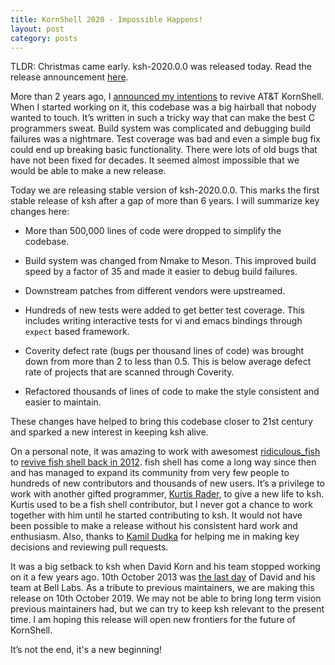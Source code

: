 ```yaml
---
title: KornShell 2020 - Impossible Happens!
layout: post
category: posts
---
```


TLDR: Christmas came early. ksh-2020.0.0 was released today. Read the release announcement [here][ksh-2020-release-announcement].

More than 2 years ago, I [announced my intentions](korn-shell-not-dead) to revive AT&T KornShell. When I started working on it, this codebase was a big hairball that nobody wanted to touch. It’s written in such a tricky way that can make the best C programmers sweat. Build system was complicated and debugging build failures was a nightmare. Test coverage was bad and even a simple bug fix could end up breaking basic functionality. There were lots of old bugs that have not been fixed for decades. It seemed almost impossible that we would be able to make a new release.

Today we are releasing stable version of ksh-2020.0.0. This marks the first stable release of ksh after a gap of more than 6 years. I will summarize key changes here:

- More than 500,000 lines of code were dropped to simplify the codebase.

- Build system was changed from Nmake to Meson. This improved build speed by a factor of 35 and made it easier to debug build failures.

- Downstream patches from different vendors were upstreamed.

- Hundreds of new tests were added to get better test coverage. This includes writing interactive tests for vi and emacs bindings through `expect` based framework.

- Coverity defect rate (bugs per thousand lines of code) was brought down from more than 2 to less than 0.5. This is below average defect rate of projects that are scanned through Coverity.

- Refactored thousands of lines of code to make the style consistent and easier to maintain.

These changes have helped to bring this codebase closer to 21st century and sparked a new interest in keeping ksh alive.

On a personal note, it was amazing to work with awesomest [ridiculous_fish][ridiculous_fish-github] to [revive fish shell back in 2012][fish-shell-2012]. fish shell has come a long way since then and has managed to expand its community from very few people to hundreds of new contributors and thousands of new users. It’s a privilege to work with another gifted programmer, [Kurtis Rader][krader1961-github], to give a new life to ksh. Kurtis used to be a fish shell contributor, but I never got a chance to work together with him until he started contributing to ksh. It would not have been possible to make a release without his consistent hard work and enthusiasm. Also, thanks to [Kamil Dudka][kdudka-github] for helping me in making key decisions and reviewing pull requests.

It was a big setback to ksh when David Korn and his team stopped working on it a few years ago. 10th October 2013 was [the last day][dgk-gsf-last-day] of David and his team at Bell Labs. As a tribute to previous maintainers, we are making this release on 10th October 2019. We may not be able to bring long term vision previous maintainers had, but we can try to keep ksh relevant to the present time. I am hoping this release will open new frontiers for the future of KornShell.

It’s not the end, it's a new beginning!

[ksh-2020-release-announcement]: https://groups.google.com/d/msg/korn-shell/-tQkll8BxXU/X4ON61CHBwAJ
[ridiculous_fish-github]: https://github.com/ridiculousfish
[krader1961-github]: https://github.com/krader1961
[kdudka-github]: https://github.com/kdudka
[fish-shell-2012]: https://www.mail-archive.com/fish-users@lists.sourceforge.net/msg03044.html
[dgk-gsf-last-day]: https://www.mail-archive.com/ast-developers@lists.research.att.com/msg01462.html
